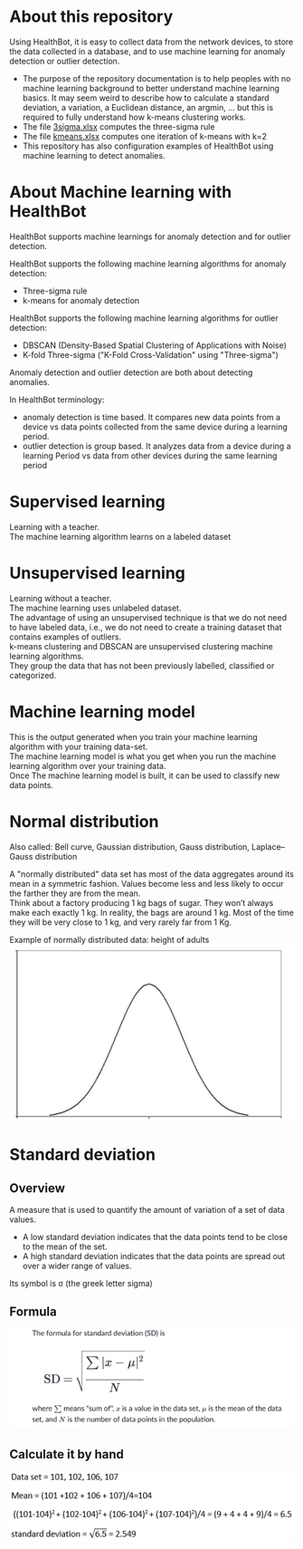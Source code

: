 # About this repository 

Using HealthBot, it is easy to collect data from the network devices, to store the data collected in a database, and to use machine learning for anomaly detection or outlier detection.   

- The purpose of the repository documentation is to help peoples with no machine learning background to better understand machine learning basics. It may seem weird to describe how to calculate a standard deviation, a variation, a Euclidean distance, an argmin, … but this is required to fully understand how k-means clustering works.  
- The file [3sigma.xlsx](3sigma.xlsx) computes the three-sigma rule 
- The file [kmeans.xlsx](kmeans.xlsx) computes one iteration of k-means with k=2  
- This repository has also configuration examples of HealthBot using machine learning to detect anomalies.  

# About Machine learning with HealthBot 

HealthBot supports machine learnings for anomaly detection and for outlier detection.  

HealthBot supports the following machine learning algorithms for anomaly detection: 
- Three-sigma rule 
- k-means for anomaly detection 

HealthBot supports the following machine learning algorithms for outlier detection:  
- DBSCAN (Density-Based Spatial Clustering of Applications with Noise) 
- K-fold Three-sigma ("K-Fold Cross-Validation" using "Three-sigma") 

Anomaly detection and outlier detection are both about detecting anomalies.  

In HealthBot terminology:  
- anomaly detection is time based. It compares new data points from a device vs data points collected from the same device during a learning period.  
- outlier detection is group based. It analyzes data from a device during a learning Period vs data from other devices during the same learning period

# Supervised learning

Learning with a teacher.  
The machine learning algorithm learns on a labeled dataset  

# Unsupervised learning 

Learning without a teacher.  
The machine learning uses unlabeled dataset.  
The advantage of using an unsupervised technique is that we do not need to have labeled data, i.e., we do not need to create a training dataset that contains examples of outliers.  
k-means clustering and DBSCAN are unsupervised clustering machine learning algorithms.  
They group the data that has not been previously labelled, classified or categorized.  

# Machine learning model 

This is the output generated when you train your machine learning algorithm with your training data-set.  
The machine learning model is what you get when you run the machine learning algorithm over your training data.  
Once The machine learning model is built, it can be used to classify new data points.  

# Normal distribution  

Also called: Bell curve, Gaussian distribution, Gauss distribution, Laplace–Gauss distribution  

A "normally distributed" data set has most of the data aggregates around its mean in a symmetric fashion. Values become less and less likely to occur the farther they are from the mean.  
Think about a factory producing 1 kg bags of sugar. They won’t always make each exactly 1 kg. In reality, the bags are around 1 kg. Most of the time they will be very close to 1 kg, and very rarely far from 1 Kg.  

Example of normally distributed data: height of adults  
![normal_distribution.jpg](resources/normal_distribution.jpg)  


#  Standard deviation 

##  Overview

A measure that is used to quantify the amount of variation of a set of data values.  
- A low standard deviation indicates that the data points tend to be close to the mean of the set.  
- A high standard deviation indicates that the data points are spread out over a wider range of values.  

Its symbol is σ (the greek letter sigma)  

## Formula 

![standard-deviation.png](resources/standard-deviation.png)

## Calculate it by hand 

![SD_hands.png](resources/SD_hands.png)

